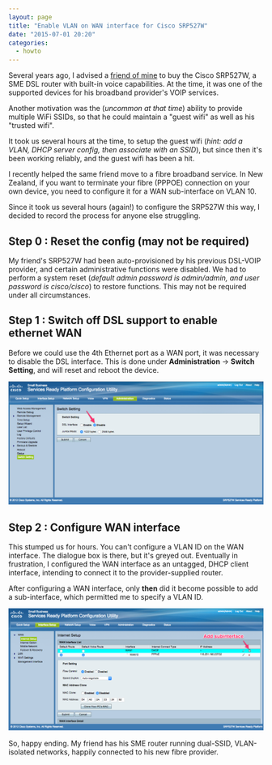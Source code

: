```yaml
---
layout: page
title: "Enable VLAN on WAN interface for Cisco SRP527W"
date: "2015-07-01 20:20"
categories:
  - howto
---
```

Several years ago, I advised a [friend of mine][c3766e96] to buy the Cisco SRP527W, a SME DSL router with built-in voice capabilities. At the time, it was one of the supported devices for his broadband provider's VOIP services.

  [c3766e96]: http://www.rumoursofworship.com "Rumours of Worship"

Another motivation was the (_uncommon at that time_) ability to provide multiple WiFi SSIDs, so that he could maintain a "guest wifi" as well as his "trusted wifi".

It took us several hours at the time, to setup the guest wifi (_hint: add a VLAN, DHCP server config, then associate with an SSID_), but since then it's been working reliably, and the guest wifi has been a hit.

I recently helped the same friend move to a fibre broadband service. In New Zealand, if you want to terminate your fibre (PPPOE) connection on your own device, you need to configure it for a WAN sub-interface on VLAN 10.

Since it took us several hours (again!) to configure the SRP527W this way, I decided to record the process for anyone else struggling.

## Step 0 : Reset the config (may not be required)

My friend's SRP527W had been auto-provisioned by his previous DSL-VOIP provider, and certain administrative functions were disabled. We had to perform a system reset (_default admin password is admin/admin, and user password is cisco/cisco_) to restore functions. This may not be required under all circumstances.

## Step 1 : Switch off DSL support to enable ethernet WAN

Before we could use the 4th Ethernet port as a WAN port, it was necessary to disable the DSL interface. This is done under __Administration__ -> __Switch Setting__, and will reset and reboot the device.

![Disable DSL interface on SRP527W](/images/srp527w_disable_dsl.png)

## Step 2 : Configure WAN interface

This stumped us for hours. You can't configure a VLAN ID on the WAN interface. The dialogue box is there, but it's greyed out. Eventually in frustration, I configured the WAN interface as an untagged, DHCP client interface, intending to connect it to the provider-supplied router.

After configuring a WAN interface, only __then__ did it become possible to add a sub-interface, which permitted me to specify a VLAN ID.

![Add sub-interface to SRP527W](/images/srp527w_add_subinterface.png)

So, happy ending. My friend has his SME router running dual-SSID, VLAN-isolated networks, happily connected to his new fibre provider.
